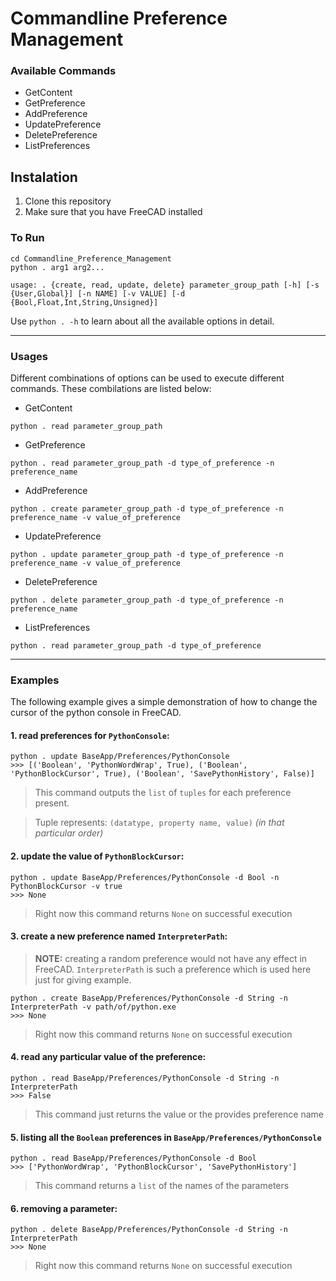 # Commandline Preference Management

### Available Commands
- GetContent
- GetPreference
- AddPreference
- UpdatePreference
- DeletePreference
- ListPreferences

## Instalation
1. Clone this repository
2. Make sure that you have FreeCAD installed

### To Run
```shell
cd Commandline_Preference_Management
python . arg1 arg2...
```

```shell
usage: . {create, read, update, delete} parameter_group_path [-h] [-s {User,Global}] [-n NAME] [-v VALUE] [-d {Bool,Float,Int,String,Unsigned}] 
```

Use `python . -h` to learn about all the available options in detail.

---

### Usages

Different combinations of options can be used to execute different commands. These combilations are listed below:
- GetContent
```shell
python . read parameter_group_path
```
- GetPreference
```shell
python . read parameter_group_path -d type_of_preference -n preference_name
```
- AddPreference
```shell
python . create parameter_group_path -d type_of_preference -n preference_name -v value_of_preference
```
- UpdatePreference
```shell
python . update parameter_group_path -d type_of_preference -n preference_name -v value_of_preference
```
- DeletePreference
```shell
python . delete parameter_group_path -d type_of_preference -n preference_name
```
- ListPreferences
```shell
python . read parameter_group_path -d type_of_preference
```

---


### Examples
The following example gives a simple demonstration of how to change the cursor of the python console in FreeCAD.

#### 1. read preferences for `PythonConsole`:
```shell
python . update BaseApp/Preferences/PythonConsole
>>> [('Boolean', 'PythonWordWrap', True), ('Boolean', 'PythonBlockCursor', True), ('Boolean', 'SavePythonHistory', False)]
```
> This command outputs the `list` of `tuples` for each preference present.

> Tuple represents: `(datatype, property name, value)` _(in that particular order)_ 


#### 2. update the value of `PythonBlockCursor`:
```shell
python . update BaseApp/Preferences/PythonConsole -d Bool -n PythonBlockCursor -v true
>>> None
```
> Right now this command returns `None` on successful execution

#### 3. create a new preference named `InterpreterPath`:
> **NOTE:** creating a random preference would not have any effect in FreeCAD. `InterpreterPath` is such a preference which is used here just for giving example.
```shell
python . create BaseApp/Preferences/PythonConsole -d String -n InterpreterPath -v path/of/python.exe
>>> None
```
> Right now this command returns `None` on successful execution


#### 4. read any particular value of the preference:
```shell
python . read BaseApp/Preferences/PythonConsole -d String -n InterpreterPath
>>> False
```
> This command just returns the value or the provides preference name

#### 5. listing all the `Boolean` preferences in `BaseApp/Preferences/PythonConsole`
```shell
python . read BaseApp/Preferences/PythonConsole -d Bool
>>> ['PythonWordWrap', 'PythonBlockCursor', 'SavePythonHistory']
```
> This command returns a `list` of the names of the parameters

#### 6. removing a parameter:
```shell
python . delete BaseApp/Preferences/PythonConsole -d String -n InterpreterPath
>>> None
```
> Right now this command returns `None` on successful execution
